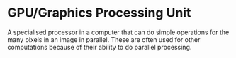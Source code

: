 # GPU/Graphics Processing Unit

A specialised processor in a computer that can do simple operations for the many pixels in an image in parallel.
These are often used for other computations because of their ability to do parallel processing.
